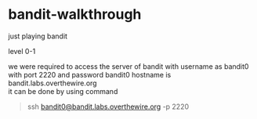 # bandit-walkthrough

just playing bandit

level 0-1<br>

<p>we were required to access the server of bandit with username as bandit0 with port 2220 and password bandit0
hostname is bandit.labs.overthewire.org <br>
it can be done by using command <br>

 > ssh bandit0@bandit.labs.overthewire.org -p 2220
